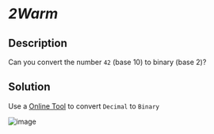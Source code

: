 # _2Warm_
## Description
Can you convert the number `42` (base 10) to binary (base 2)?
## Solution
Use a [Online Tool](https://www.rapidtables.com/convert/number/decimal-to-binary.html) to convert `Decimal` to `Binary`

![image](https://user-images.githubusercontent.com/70738420/178304329-d101f7ac-dd53-4185-a28f-a7561f51c76a.png)
